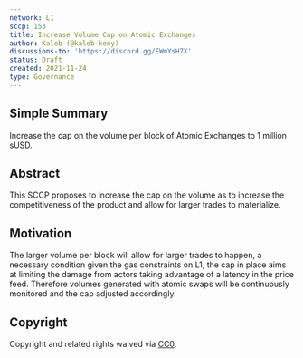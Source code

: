 ```yaml
---
network: L1
sccp: 153
title: Increase Volume Cap on Atomic Exchanges
author: Kaleb (@kaleb-keny)
discussions-to: 'https://discord.gg/EWmYsH7X'
status: Draft
created: 2021-11-24
type: Governance
---
```


## Simple Summary
<!--"If you can't explain it simply, you don't understand it well enough." Provide a simplified and layman-accessible explanation of the SCCP.-->

Increase the cap on the volume per block of  Atomic Exchanges to 1 million sUSD.

## Abstract
<!--A short (~200 word) description of the variable change proposed.-->

This SCCP proposes to increase the cap on the volume as to increase the competitiveness of the product and allow for larger trades to materialize.

## Motivation
<!--The motivation is critical for SCCPs that want to update variables within Synthetix. It should clearly explain why the existing variable is not incentive aligned. SCCP submissions without sufficient motivation may be rejected outright.-->

The larger volume per block will allow for larger trades to happen, a necessary condition given the gas constraints on L1, the cap in place aims at limiting the damage from actors taking advantage of a latency in the price feed. Therefore volumes generated with atomic swaps will be continuously monitored and the cap adjusted accordingly. 

## Copyright
Copyright and related rights waived via [CC0](https://creativecommons.org/publicdomain/zero/1.0/).
